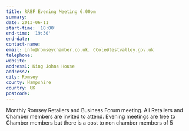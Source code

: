 ```yaml
---
title: RRBF Evening Meeting 6.00pm
summary: 
date: 2013-06-11
start-time: '18:00'
end-time: '19:30'
end-date: 
contact-name: 
email: info@romseychamber.co.uk, CCole@testvalley.gov.uk
telephone: 
website: 
address1: King Johns House
address2: 
city: Romsey
county: Hampshire
country: UK
postcode: 
---
```

Monthly Romsey Retailers and Business Forum meeting. All Retailers and Chamber members are invited to attend. Evening meetings are free to Chamber members but there is a cost to non chamber members of 5

